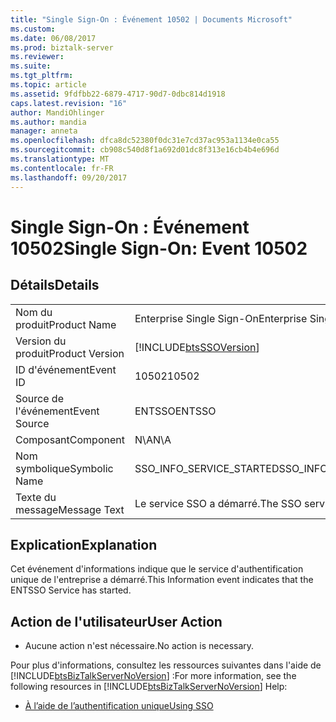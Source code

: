 ```yaml
---
title: "Single Sign-On : Événement 10502 | Documents Microsoft"
ms.custom: 
ms.date: 06/08/2017
ms.prod: biztalk-server
ms.reviewer: 
ms.suite: 
ms.tgt_pltfrm: 
ms.topic: article
ms.assetid: 9fdfbb22-6879-4717-90d7-0dbc814d1918
caps.latest.revision: "16"
author: MandiOhlinger
ms.author: mandia
manager: anneta
ms.openlocfilehash: dfca8dc52380f0dc31e7cd37ac953a1134e0ca55
ms.sourcegitcommit: cb908c540d8f1a692d01dc8f313e16cb4b4e696d
ms.translationtype: MT
ms.contentlocale: fr-FR
ms.lasthandoff: 09/20/2017
---
```

# <a name="single-sign-on-event-10502"></a><span data-ttu-id="89ff4-102">Single Sign-On : Événement 10502</span><span class="sxs-lookup"><span data-stu-id="89ff4-102">Single Sign-On: Event 10502</span></span>
## <a name="details"></a><span data-ttu-id="89ff4-103">Détails</span><span class="sxs-lookup"><span data-stu-id="89ff4-103">Details</span></span>  
  
|||  
|-|-|  
|<span data-ttu-id="89ff4-104">Nom du produit</span><span class="sxs-lookup"><span data-stu-id="89ff4-104">Product Name</span></span>|<span data-ttu-id="89ff4-105">Enterprise Single Sign-On</span><span class="sxs-lookup"><span data-stu-id="89ff4-105">Enterprise Single Sign-On</span></span>|  
|<span data-ttu-id="89ff4-106">Version du produit</span><span class="sxs-lookup"><span data-stu-id="89ff4-106">Product Version</span></span>|[!INCLUDE[btsSSOVersion](../includes/btsssoversion-md.md)]|  
|<span data-ttu-id="89ff4-107">ID d'événement</span><span class="sxs-lookup"><span data-stu-id="89ff4-107">Event ID</span></span>|<span data-ttu-id="89ff4-108">10502</span><span class="sxs-lookup"><span data-stu-id="89ff4-108">10502</span></span>|  
|<span data-ttu-id="89ff4-109">Source de l'événement</span><span class="sxs-lookup"><span data-stu-id="89ff4-109">Event Source</span></span>|<span data-ttu-id="89ff4-110">ENTSSO</span><span class="sxs-lookup"><span data-stu-id="89ff4-110">ENTSSO</span></span>|  
|<span data-ttu-id="89ff4-111">Composant</span><span class="sxs-lookup"><span data-stu-id="89ff4-111">Component</span></span>|<span data-ttu-id="89ff4-112">N\A</span><span class="sxs-lookup"><span data-stu-id="89ff4-112">N\A</span></span>|  
|<span data-ttu-id="89ff4-113">Nom symbolique</span><span class="sxs-lookup"><span data-stu-id="89ff4-113">Symbolic Name</span></span>|<span data-ttu-id="89ff4-114">SSO_INFO_SERVICE_STARTED</span><span class="sxs-lookup"><span data-stu-id="89ff4-114">SSO_INFO_SERVICE_STARTED</span></span>|  
|<span data-ttu-id="89ff4-115">Texte du message</span><span class="sxs-lookup"><span data-stu-id="89ff4-115">Message Text</span></span>|<span data-ttu-id="89ff4-116">Le service SSO a démarré.</span><span class="sxs-lookup"><span data-stu-id="89ff4-116">The SSO service has started.</span></span>|  
  
## <a name="explanation"></a><span data-ttu-id="89ff4-117">Explication</span><span class="sxs-lookup"><span data-stu-id="89ff4-117">Explanation</span></span>  
 <span data-ttu-id="89ff4-118">Cet événement d'informations indique que le service d'authentification unique de l'entreprise a démarré.</span><span class="sxs-lookup"><span data-stu-id="89ff4-118">This Information event indicates that the ENTSSO Service has started.</span></span>  
  
## <a name="user-action"></a><span data-ttu-id="89ff4-119">Action de l'utilisateur</span><span class="sxs-lookup"><span data-stu-id="89ff4-119">User Action</span></span>  
  
-   <span data-ttu-id="89ff4-120">Aucune action n'est nécessaire.</span><span class="sxs-lookup"><span data-stu-id="89ff4-120">No action is necessary.</span></span>  
  
 <span data-ttu-id="89ff4-121">Pour plus d'informations, consultez les ressources suivantes dans l'aide de [!INCLUDE[btsBizTalkServerNoVersion](../includes/btsbiztalkservernoversion-md.md)] :</span><span class="sxs-lookup"><span data-stu-id="89ff4-121">For more information, see the following resources in [!INCLUDE[btsBizTalkServerNoVersion](../includes/btsbiztalkservernoversion-md.md)] Help:</span></span>  
  
-   [<span data-ttu-id="89ff4-122">À l’aide de l’authentification unique</span><span class="sxs-lookup"><span data-stu-id="89ff4-122">Using SSO</span></span>](../core/using-sso.md)